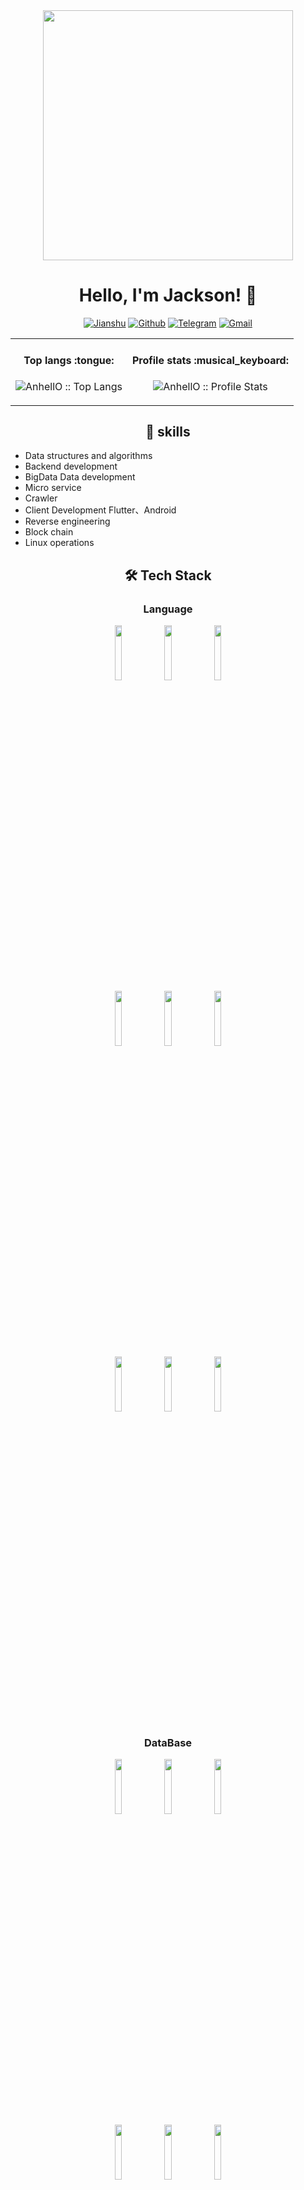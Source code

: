 <div align="center">
<img src="https://i.imgur.com/8MupZHY.gif" width="400px" />
<br>

# Hello, I'm Jackson! 👋
  
  
[![Jianshu](https://img.shields.io/badge/%E7%AE%80%E4%B9%A6-jackson-red)](https://www.jianshu.com/u/30c5a2b50c1d)
[![Github](https://img.shields.io/badge/-jacksonyoudi-000?style=flat&logo=Github&logoColor=white)](https://github.com/jacksonyoudi)
[![Telegram](https://img.shields.io/badge/-@jackson-blue?style=flat&logo=Telegram&logoColor=white)](https://t.me/changyouliang)
[![Gmail](https://img.shields.io/badge/-jackson-c14438?style=flat&logo=Gmail&logoColor=white)](mailto:liangchangyoujackson@gmail.com)
  
<table align="center">
   <tr>
       <td><h4 align="center">Top langs :tongue:</h4>
<p align="center"><img src="https://github-readme-stats.vercel.app/api/top-langs/?username=jacksonyoudi&langs_count=10&theme=tokyonight&layout=compact&hide=html,css,JavaScript" alt="AnhellO :: Top Langs" /></p></td>
       <td><h4 align="center">Profile stats :musical_keyboard:</h4>
<p align="center"><img src="https://github-readme-stats.vercel.app/api?username=jacksonyoudi&show_icons=true&theme=synthwave" alt="AnhellO :: Profile Stats" /></p></td>
   </tr>
</table>
  
  ## 💪 skills 
 
<div align="left">
  
- Data structures and algorithms
- Backend development
- BigData Data development
- Micro service
- Crawler
- Client Development Flutter、Android
- Reverse engineering
- Block chain
- Linux operations
  
 </div>
 

  ## 🛠  Tech Stack
  
  
 ### Language 
  
  <p>

<code><img width="15%" src="https://www.vectorlogo.zone/logos/java/java-ar21.svg"></code>
<code><img width="15%" src="https://www.vectorlogo.zone/logos/python/python-ar21.svg"></code>
<code><img width="15%" src="https://www.vectorlogo.zone/logos/golang/golang-ar21.svg"></code>
<br />
<code><img width="15%" src="https://www.vectorlogo.zone/logos/scala-lang/scala-lang-ar21.svg"></code>
<code><img width="15%" src="https://www.vectorlogo.zone/logos/rust-lang/rust-lang-ar21.svg"></code>
<code><img width="15%" src="https://www.vectorlogo.zone/logos/gnu_bash/gnu_bash-ar21.svg"></code>
<br />
<code><img width="15%" src="https://www.vectorlogo.zone/logos/ruby-lang/ruby-lang-ar21.svg"></code>
<code><img width="15%" src="https://www.vectorlogo.zone/logos/javascript/javascript-ar21.svg"></code>
<code><img width="15%" src="https://www.vectorlogo.zone/logos/w3_html5/w3_html5-ar21.svg"></code>
</p>
  
  
     
     
 ### DataBase
  

<code><img width="15%" src="https://www.vectorlogo.zone/logos/mysql/mysql-ar21.svg"></code>
<code><img width="15%" src="https://www.vectorlogo.zone/logos/redis/redis-ar21.svg"></code>
<code><img width="15%" src="https://www.vectorlogo.zone/logos/elastic/elastic-ar21.svg"></code>
<br />
<code><img width="15%" src="https://upload.wikimedia.org/wikipedia/en/1/1e/Apache_HBase_Logo.svg"></code>
<code><img width="15%" src="https://www.vectorlogo.zone/logos/mongodb/mongodb-ar21.svg"></code>
<code><img width="15%" src="https://www.vectorlogo.zone/logos/influxdata/influxdata-ar21.svg"></code>
      

  
   ### Framework
  


<code><img width="15%" src="https://www.vectorlogo.zone/logos/apache_spark/apache_spark-ar21.svg"></code>
<code><img width="15%" src="https://www.vectorlogo.zone/logos/apache_hadoop/apache_hadoop-ar21.svg"></code>
<code><img width="15%" src="https://flink.apache.org/img/flink-header-logo.svg"></code>
<br />
<code><img width="15%" src="https://www.vectorlogo.zone/logos/apache_hive/apache_hive-ar21.svg"></code>
<code><img width="15%" src="https://alexle.net/wp-content/uploads/2020/02/post-38-5e5b07c3119f4.png"></code>
<code><img width="15%" src="https://www.vectorlogo.zone/logos/apache_kafka/apache_kafka-ar21.svg"></code>
<br />
<code><img width="15%" src="https://www.vectorlogo.zone/logos/docker/docker-ar21.svg"></code>
<code><img width="15%" src="https://i.imgur.com/1zj1LJE.jpg"></code>
<code><img width="15%" src="https://miro.medium.com/max/688/1*N_SpRC3lO_Y0KeTlfH-WfA.png"></code>
</p>
  
  
 ### Dev Tool 
  
  

<code><img width="15%" src="https://www.vectorlogo.zone/logos/linux/linux-ar21.svg"></code>
<code><img width="15%" src="https://github.com/gilbarbara/logos/blob/master/logos/macOS.svg"></code>
<code><img width="15%" src="https://www.vectorlogo.zone/logos/git-scm/git-scm-ar21.svg"></code>
<br />
<code><img width="15%" src="https://www.vectorlogo.zone/logos/vim/vim-ar21.svg"></code>
<code><img width="15%" src="https://repository-images.githubusercontent.com/2489216/24a1f980-8651-11eb-9707-7b75bab40c9e"></code>
<code><img width="15%" src="https://upload.vectorlogo.zone/logos/apache_maven/images/bf250be6-ab7f-4191-b421-8d0acb1dc6e4.svg"></code>
<br />

</div>
  
  

